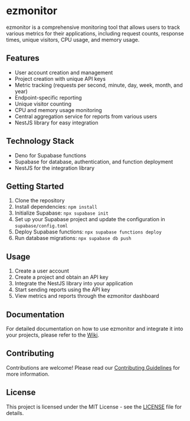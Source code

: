 # ezmonitor

ezmonitor is a comprehensive monitoring tool that allows users to track various metrics for their applications, including request counts, response times, unique visitors, CPU usage, and memory usage.

## Features

- User account creation and management
- Project creation with unique API keys
- Metric tracking (requests per second, minute, day, week, month, and year)
- Endpoint-specific reporting
- Unique visitor counting
- CPU and memory usage monitoring
- Central aggregation service for reports from various users
- NestJS library for easy integration

## Technology Stack

- Deno for Supabase functions
- Supabase for database, authentication, and function deployment
- NestJS for the integration library

## Getting Started

1. Clone the repository
2. Install dependencies: `npm install`
3. Initialize Supabase: `npx supabase init`
4. Set up your Supabase project and update the configuration in `supabase/config.toml`
5. Deploy Supabase functions: `npx supabase functions deploy`
6. Run database migrations: `npx supabase db push`

## Usage

1. Create a user account
2. Create a project and obtain an API key
3. Integrate the NestJS library into your application
4. Start sending reports using the API key
5. View metrics and reports through the ezmonitor dashboard

## Documentation

For detailed documentation on how to use ezmonitor and integrate it into your projects, please refer to the [Wiki](https://github.com/your-username/ezmonitor/wiki).

## Contributing

Contributions are welcome! Please read our [Contributing Guidelines](CONTRIBUTING.md) for more information.

## License

This project is licensed under the MIT License - see the [LICENSE](LICENSE) file for details.